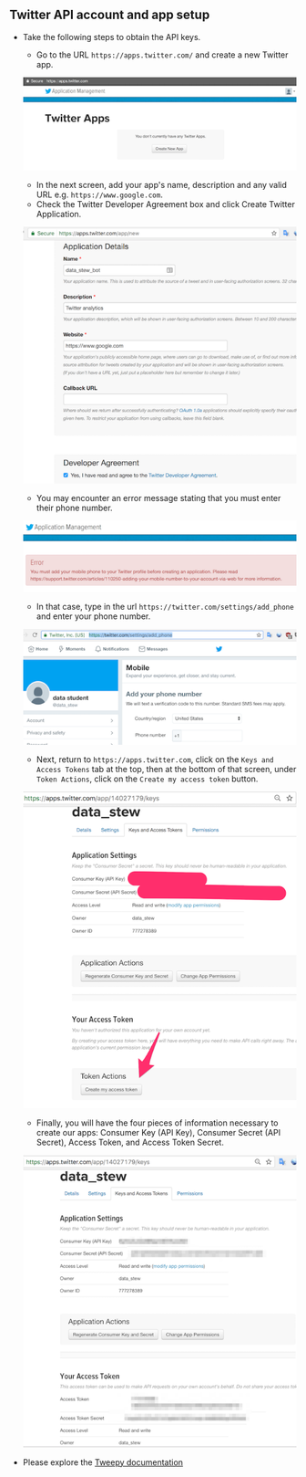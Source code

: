 ## Twitter API account and app setup

* Take the following steps to obtain the API keys. 
  * Go to the URL `https://apps.twitter.com/` and create a new Twitter app.

  ![Create new app](ImagesTwitter/twitter_api1.png)

  * In the next screen, add your app's name, description and any valid URL e.g. `https://www.google.com`. 
  * Check the Twitter Developer Agreement box and click Create Twitter Application.

  ![Register new app](ImagesTwitter/twitter_api2.png)

  * You may encounter an error message stating that you must enter their phone number.

  ![Error message](ImagesTwitter/twitter_api3.png)

  * In that case, type in the url `https://twitter.com/settings/add_phone` and enter your phone number.

  ![Enter phone](ImagesTwitter/twitter_api4.png)

  * Next, return to `https://apps.twitter.com`, click on the `Keys and Access Tokens` tab at the top, then at the bottom of that screen, under `Token Actions`, click on the `Create my access token` button.

  ![Generate token](ImagesTwitter/twitter_api5.png)

  * Finally, you will have the four pieces of information necessary to create our apps: Consumer Key (API Key), Consumer Secret (API Secret), Access Token, and Access Token Secret.

  ![API keys and secrets](ImagesTwitter/twitter_api6.png)

* Please explore the [Tweepy documentation](http://docs.tweepy.org/en/v3.5.0/getting_started.html?)
